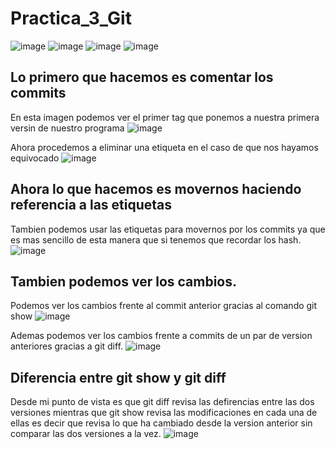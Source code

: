# Practica_3_Git
![image](https://user-images.githubusercontent.com/114684379/204502258-bf8454dc-ca94-46e6-adce-5735eb000d6f.png)
![image](https://user-images.githubusercontent.com/114684379/204502426-fd75c660-9a95-4164-a2e6-cf6db3e78254.png)
![image](https://user-images.githubusercontent.com/114684379/204504372-f0a30fbe-57d8-42f9-a912-4a00a7e03b21.png)
![image](https://user-images.githubusercontent.com/114684379/204504707-1dc8bf10-db6c-4ea2-8e29-d4d2853ca93d.png)
##  Lo primero que hacemos es comentar  los commits

En esta imagen podemos ver el primer tag que ponemos a nuestra primera versin de nuestro programa
![image](https://user-images.githubusercontent.com/114684379/204505817-182fb9ba-010e-43d2-9d56-8284c3257b33.png)

Ahora procedemos a eliminar una etiqueta en el caso de que nos hayamos equivocado
![image](https://user-images.githubusercontent.com/114684379/204506003-43614907-56f5-4827-8732-0c0d3ea49c37.png)

## Ahora lo que hacemos es movernos haciendo referencia a las etiquetas

Tambien podemos usar las etiquetas para movernos por los commits ya que es mas sencillo de esta manera que si tenemos que recordar los hash.
![image](https://user-images.githubusercontent.com/114684379/204506520-a2971779-c0ce-4e2f-9edb-2ea4b0579ca0.png)

## Tambien podemos ver los cambios.

Podemos ver los cambios frente al commit anterior gracias al comando git show 
![image](https://user-images.githubusercontent.com/114684379/204506897-38005e7d-429f-4572-8198-d73fa26dfd57.png)

Ademas podemos ver los cambios frente a commits de un par de version anteriores gracias a git diff.
![image](https://user-images.githubusercontent.com/114684379/204507612-27c9cd40-7145-4805-b06d-fe27f332e7ae.png)

## Diferencia entre git show y git diff

Desde mi punto de vista es que git diff revisa las defirencias entre las dos versiones mientras que git show revisa las modificaciones en cada una de ellas es decir que revisa lo que ha cambiado desde la version anterior sin comparar las dos versiones a la vez.
![image](https://user-images.githubusercontent.com/114684379/204508275-9f0d747a-5ff7-4317-a4c9-687523625b14.png)

